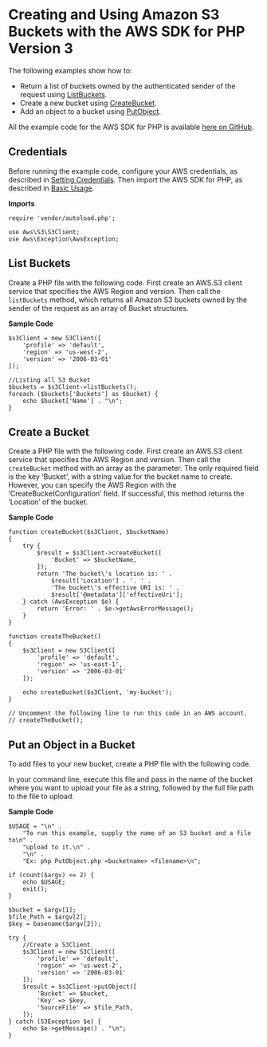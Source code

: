 # Creating and Using Amazon S3 Buckets with the AWS SDK for PHP Version 3<a name="s3-examples-creating-buckets"></a>

The following examples show how to:
+ Return a list of buckets owned by the authenticated sender of the request using [ListBuckets](https://docs.aws.amazon.com/aws-sdk-php/v3/api/api-s3-2006-03-01.html#listbuckets)\.
+ Create a new bucket using [CreateBucket](https://docs.aws.amazon.com/aws-sdk-php/v3/api/api-s3-2006-03-01.html#createbucket)\.
+ Add an object to a bucket using [PutObject](https://docs.aws.amazon.com/aws-sdk-php/v3/api/api-s3-2006-03-01.html#putobject)\.

All the example code for the AWS SDK for PHP is available [here on GitHub](https://github.com/awsdocs/aws-doc-sdk-examples/tree/master/php/example_code)\.

## Credentials<a name="credentials"></a>

Before running the example code, configure your AWS credentials, as described in [Setting Credentials](guide_credentials.md)\. Then import the AWS SDK for PHP, as described in [Basic Usage](getting-started_basic-usage.md)\.

 **Imports** 

```
require 'vendor/autoload.php';

use Aws\S3\S3Client;  
use Aws\Exception\AwsException;
```

## List Buckets<a name="list-buckets"></a>

Create a PHP file with the following code\. First create an AWS\.S3 client service that specifies the AWS Region and version\. Then call the `listBuckets` method, which returns all Amazon S3 buckets owned by the sender of the request as an array of Bucket structures\.

 **Sample Code** 

```
$s3Client = new S3Client([
    'profile' => 'default',
    'region' => 'us-west-2',
    'version' => '2006-03-01'
]);

//Listing all S3 Bucket
$buckets = $s3Client->listBuckets();
foreach ($buckets['Buckets'] as $bucket) {
    echo $bucket['Name'] . "\n";
}
```

## Create a Bucket<a name="create-a-bucket"></a>

Create a PHP file with the following code\. First create an AWS\.S3 client service that specifies the AWS Region and version\. Then call the `createBucket` method with an array as the parameter\. The only required field is the key ‘Bucket’, with a string value for the bucket name to create\. However, you can specify the AWS Region with the ‘CreateBucketConfiguration’ field\. If successful, this method returns the ‘Location’ of the bucket\.

 **Sample Code** 

```
function createBucket($s3Client, $bucketName)
{
    try {
        $result = $s3Client->createBucket([
            'Bucket' => $bucketName,
        ]);
        return 'The bucket\'s location is: ' .
            $result['Location'] . '. ' .
            'The bucket\'s effective URI is: ' . 
            $result['@metadata']['effectiveUri'];
    } catch (AwsException $e) {
        return 'Error: ' . $e->getAwsErrorMessage();
    }
}

function createTheBucket()
{
    $s3Client = new S3Client([
        'profile' => 'default',
        'region' => 'us-east-1',
        'version' => '2006-03-01'
    ]);

    echo createBucket($s3Client, 'my-bucket');
}

// Uncomment the following line to run this code in an AWS account.
// createTheBucket();
```

## Put an Object in a Bucket<a name="put-an-object-in-a-bucket"></a>

To add files to your new bucket, create a PHP file with the following code\.

In your command line, execute this file and pass in the name of the bucket where you want to upload your file as a string, followed by the full file path to the file to upload\.

 **Sample Code** 

```
$USAGE = "\n" .
    "To run this example, supply the name of an S3 bucket and a file to\n" .
    "upload to it.\n" .
    "\n" .
    "Ex: php PutObject.php <bucketname> <filename>\n";

if (count($argv) <= 2) {
    echo $USAGE;
    exit();
}

$bucket = $argv[1];
$file_Path = $argv[2];
$key = basename($argv[2]);

try {
    //Create a S3Client
    $s3Client = new S3Client([
        'profile' => 'default',
        'region' => 'us-west-2',
        'version' => '2006-03-01'
    ]);
    $result = $s3Client->putObject([
        'Bucket' => $bucket,
        'Key' => $key,
        'SourceFile' => $file_Path,
    ]);
} catch (S3Exception $e) {
    echo $e->getMessage() . "\n";
}
```